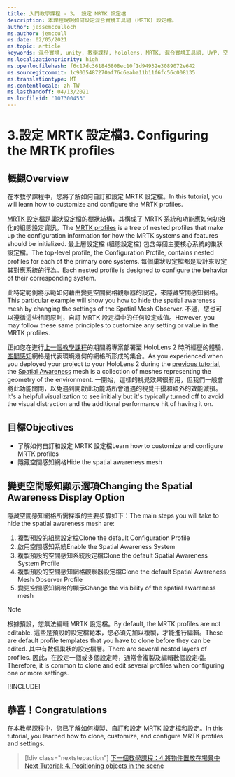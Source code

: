 ```yaml
---
title: 入門教學課程 - 3。 設定 MRTK 設定檔
description: 本課程說明如何設定混合實境工具組 (MRTK) 設定檔。
author: jessemcculloch
ms.author: jemccull
ms.date: 02/05/2021
ms.topic: article
keywords: 混合實境, unity, 教學課程, hololens, MRTK, 混合實境工具組, UWP, 空間感知
ms.localizationpriority: high
ms.openlocfilehash: f6c17dc361846808ec10f1d94932e3089072e642
ms.sourcegitcommit: 1c9035487270af76c6eaba11b11f6fc56c008135
ms.translationtype: MT
ms.contentlocale: zh-TW
ms.lasthandoff: 04/13/2021
ms.locfileid: "107300453"
---
```

# <a name="3-configuring-the-mrtk-profiles"></a><span data-ttu-id="481e4-105">3.設定 MRTK 設定檔</span><span class="sxs-lookup"><span data-stu-id="481e4-105">3. Configuring the MRTK profiles</span></span>

## <a name="overview"></a><span data-ttu-id="481e4-106">概觀</span><span class="sxs-lookup"><span data-stu-id="481e4-106">Overview</span></span>

<span data-ttu-id="481e4-107">在本教學課程中，您將了解如何自訂和設定 MRTK 設定檔。</span><span class="sxs-lookup"><span data-stu-id="481e4-107">In this tutorial, you will learn how to customize and configure the MRTK profiles.</span></span>

<span data-ttu-id="481e4-108"><a href="/windows/mixed-reality/mrtk-unity/features/profiles/profiles" target="_blank">MRTK 設定檔</a>是巢狀設定檔的樹狀結構，其構成了 MRTK 系統和功能應如何初始化的組態設定資訊。</span><span class="sxs-lookup"><span data-stu-id="481e4-108">The <a href="/windows/mixed-reality/mrtk-unity/features/profiles/profiles" target="_blank">MRTK profiles</a> is a tree of nested profiles that make up the configuration information for how the MRTK systems and features should be initialized.</span></span> <span data-ttu-id="481e4-109">最上層設定檔 (組態設定檔) 包含每個主要核心系統的巢狀設定檔。</span><span class="sxs-lookup"><span data-stu-id="481e4-109">The top-level profile, the Configuration Profile, contains nested profiles for each of the primary core systems.</span></span> <span data-ttu-id="481e4-110">每個巢狀設定檔都是設計來設定其對應系統的行為。</span><span class="sxs-lookup"><span data-stu-id="481e4-110">Each nested profile is designed to configure the behavior of their corresponding system.</span></span>

<span data-ttu-id="481e4-111">此特定範例將示範如何藉由變更空間網格觀察器的設定，來隱藏空間感知網格。</span><span class="sxs-lookup"><span data-stu-id="481e4-111">This particular example will show you how to hide the spatial awareness mesh by changing the settings of the Spatial Mesh Observer.</span></span> <span data-ttu-id="481e4-112">不過，您也可以遵循這些相同原則，自訂 MRTK 設定檔中的任何設定或值。</span><span class="sxs-lookup"><span data-stu-id="481e4-112">However, you may follow these same principles to customize any setting or value in the MRTK profiles.</span></span>

<span data-ttu-id="481e4-113">正如您在進行[上一個教學課程](mr-learning-base-02.md#congratulations)的期間將專案部署至 HoloLens 2 時所經歷的體驗，<a href="/windows/mixed-reality/mrtk-unity/features/spatial-awareness/spatial-awareness-getting-started" target="_blank">空間感知</a>網格是代表環境幾何的網格所形成的集合。</span><span class="sxs-lookup"><span data-stu-id="481e4-113">As you experienced when you deployed your project to your HoloLens 2 during the [previous tutorial](mr-learning-base-02.md#congratulations), the <a href="/windows/mixed-reality/mrtk-unity/features/spatial-awareness/spatial-awareness-getting-started" target="_blank">Spatial Awareness</a> mesh is a collection of meshes representing the geometry of the environment.</span></span> <span data-ttu-id="481e4-114">一開始，這樣的視覺效果很有用，但我們一般會將此功能關閉，以免遇到開啟此功能時所會遭遇的視覺干擾和額外的效能減損。</span><span class="sxs-lookup"><span data-stu-id="481e4-114">It's a helpful visualization to see initially but it's typically turned off to avoid the visual distraction and the additional performance hit of having it on.</span></span>

## <a name="objectives"></a><span data-ttu-id="481e4-115">目標</span><span class="sxs-lookup"><span data-stu-id="481e4-115">Objectives</span></span>

* <span data-ttu-id="481e4-116">了解如何自訂和設定 MRTK 設定檔</span><span class="sxs-lookup"><span data-stu-id="481e4-116">Learn how to customize and configure MRTK profiles</span></span>
* <span data-ttu-id="481e4-117">隱藏空間感知網格</span><span class="sxs-lookup"><span data-stu-id="481e4-117">Hide the spatial awareness mesh</span></span>

## <a name="changing-the-spatial-awareness-display-option"></a><span data-ttu-id="481e4-118">變更空間感知顯示選項</span><span class="sxs-lookup"><span data-stu-id="481e4-118">Changing the Spatial Awareness Display Option</span></span>

<span data-ttu-id="481e4-119">隱藏空間感知網格所需採取的主要步驟如下：</span><span class="sxs-lookup"><span data-stu-id="481e4-119">The main steps you will take to hide the spatial awareness mesh are:</span></span>

1. <span data-ttu-id="481e4-120">複製預設的組態設定檔</span><span class="sxs-lookup"><span data-stu-id="481e4-120">Clone the default Configuration Profile</span></span>
2. <span data-ttu-id="481e4-121">啟用空間感知系統</span><span class="sxs-lookup"><span data-stu-id="481e4-121">Enable the Spatial Awareness System</span></span>
3. <span data-ttu-id="481e4-122">複製預設的空間感知系統設定檔</span><span class="sxs-lookup"><span data-stu-id="481e4-122">Clone the default Spatial Awareness System Profile</span></span>
4. <span data-ttu-id="481e4-123">複製預設的空間感知網格觀察器設定檔</span><span class="sxs-lookup"><span data-stu-id="481e4-123">Clone the default Spatial Awareness Mesh Observer Profile</span></span>
5. <span data-ttu-id="481e4-124">變更空間感知網格的顯示</span><span class="sxs-lookup"><span data-stu-id="481e4-124">Change the visibility of the spatial awareness mesh</span></span>

> [!NOTE]
> <span data-ttu-id="481e4-125">根據預設，您無法編輯 MRTK 設定檔。</span><span class="sxs-lookup"><span data-stu-id="481e4-125">By default, the MRTK profiles are not editable.</span></span> <span data-ttu-id="481e4-126">這些是預設的設定檔範本，您必須先加以複製，才能進行編輯。</span><span class="sxs-lookup"><span data-stu-id="481e4-126">These are default profile templates that you have to clone before they can be edited.</span></span> <span data-ttu-id="481e4-127">其中有數個巢狀的設定檔層。</span><span class="sxs-lookup"><span data-stu-id="481e4-127">There are several nested layers of profiles.</span></span> <span data-ttu-id="481e4-128">因此，在設定一個或多個設定時，通常會複製及編輯數個設定檔。</span><span class="sxs-lookup"><span data-stu-id="481e4-128">Therefore, it is common to clone and edit several profiles when configuring one or more settings.</span></span>

[!INCLUDE[](includes/configuring-profile.md)]

## <a name="congratulations"></a><span data-ttu-id="481e4-129">恭喜！</span><span class="sxs-lookup"><span data-stu-id="481e4-129">Congratulations</span></span>

<span data-ttu-id="481e4-130">在本教學課程中，您已了解如何複製、自訂和設定 MRTK 設定檔和設定。</span><span class="sxs-lookup"><span data-stu-id="481e4-130">In this tutorial, you learned how to clone, customize, and configure MRTK profiles and settings.</span></span>

> [!div class="nextstepaction"]
> [<span data-ttu-id="481e4-131">下一個教學課程：4.將物件置放在場景中</span><span class="sxs-lookup"><span data-stu-id="481e4-131">Next Tutorial: 4. Positioning objects in the scene</span></span>](mr-learning-base-04.md)